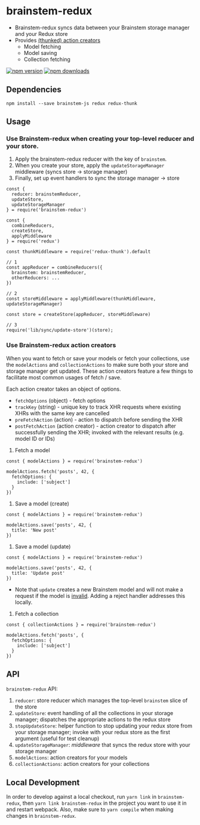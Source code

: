 # brainstem-redux

- Brainstem-redux syncs data between your Brainstem storage manager and your Redux store
- Provides [(thunked) action creators](http://redux.js.org/docs/advanced/AsyncActions.html)
  - Model fetching
  - Model saving
  - Collection fetching

[![npm version](https://img.shields.io/npm/v/brainstem-redux.svg?style=flat-square)](https://www.npmjs.com/package/brainstem-redux)
[![npm downloads](https://img.shields.io/npm/dm/brainstem-redux.svg?style=flat-square)](https://www.npmjs.com/package/brainstem-redux)

## Dependencies

    npm install --save brainstem-js redux redux-thunk

## Usage

### Use Brainstem-redux when creating your top-level reducer and your store.

1. Apply the brainstem-redux reducer with the key of `brainstem`.
2. When you create your store, apply the `updateStorageManager` middleware (syncs store -> storage manager)
3. Finally, set up event handlers to sync the storage manager -> store

```
const {
  reducer: brainstemReducer,
  updateStore,
  updateStorageManager
} = require('brainstem-redux')

const {
  combineReducers,
  createStore,
  applyMiddleware
} = require('redux')

const thunkMiddleware = require('redux-thunk').default

// 1
const appReducer = combineReducers({
  brainstem: brainstemReducer,
  otherReducers: ...
})

// 2
const storeMiddleware = applyMiddleware(thunkMiddleware, updateStorageManager)

const store = createStore(appReducer, storeMiddleware)

// 3
require('lib/sync/update-store')(store);
```

### Use Brainstem-redux action creators

When you want to fetch or save your models or fetch your collections, use the `modelActions` and `collectionActions` to make sure both your store and storage manager get updated. These action creators feature a few things to facilitate most common usages of fetch / save.

Each action creator takes an object of options.

 - `fetchOptions` (object) - fetch options
 - `trackKey` (string) - unique key to track XHR requests where existing XHRs with the same key are cancelled
 - `preFetchAction` (action) - action to dispatch before sending the XHR
 - `postFetchAction` (action creator) - action creator to dispatch after successfully sending the XHR; invoked with the relevant results (e.g. model ID or IDs)

1. Fetch a model

```
const { modelActions } = require('brainstem-redux')

modelActions.fetch('posts', 42, {
  fetchOptions: {
    include: ['subject']
  }
})
```

1. Save a model (create)

```
const { modelActions } = require('brainstem-redux')

modelActions.save('posts', 42, {
  title: 'New post'
})
```

1. Save a model (update)

```
const { modelActions } = require('brainstem-redux')

modelActions.save('posts', 42, {
  title: 'Update post'
})
```
* Note that `update` creates a new Brainstem model and will not make a request if the model is [invalid](https://github.com/mavenlink/brainstem-redux/blob/master/lib/actions/model.js#L53-L58). Adding a reject handler addresses this locally.

1. Fetch a collection

```
const { collectionActions } = require('brainstem-redux')

modelActions.fetch('posts', {
  fetchOptions: {
    include: ['subject']
  }
})
```

## API
`brainstem-redux` API:

1. `reducer`: store reducer which manages the top-level `brainstem` slice of the store
2. `updateStore`: event handling of all the collections in your storage manager; dispatches the appropriate actions to the redux store
3. `stopUpdateStore`: helper function to stop updating your redux store from your storage manager; invoke with your redux store as the first argument (useful for test cleanup)
4. `updateStorageManager`: *middleware* that syncs the redux store with your storage manager
5. `modelActions`: action creators for your models
6. `collectionActions`: action creators for your collections

## Local Development
In order to develop against a local checkout, run `yarn link` in `brainstem-redux`, then `yarn link brainstem-redux` in the project you want to use it in and restart webpack. Also, make sure to `yarn compile` when making changes in `brainstem-redux`.
